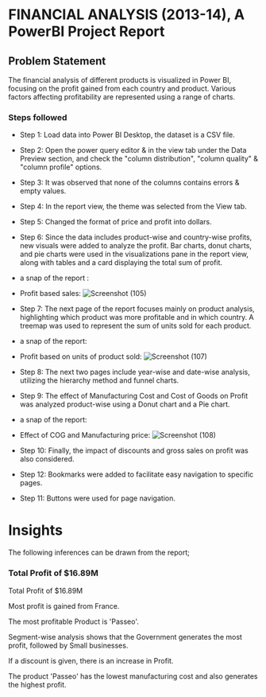 
# FINANCIAL ANALYSIS (2013-14), A PowerBI Project Report

## Problem Statement

The financial analysis of different products is visualized in Power BI, focusing on the profit gained from each country and product. Various factors affecting profitability are represented using a range of charts.

### Steps followed 

- Step 1: Load data into Power BI Desktop, the dataset is a CSV file.
- Step 2: Open the power query editor & in the view tab under the Data Preview section, and check the "column distribution", "column quality" & "column profile" options.
- Step 3: It was observed that none of the columns contains errors & empty values.
- Step 4: In the report view, the theme was selected from the View tab.
- Step 5: Changed the format of price and profit into dollars.
- Step 6: Since the data includes product-wise and country-wise profits, new visuals were added to analyze the profit. Bar charts, donut charts, and pie charts were used in the visualizations pane in the report view, along with tables and a card displaying the total sum of profit.

- a snap of the report :

- Profit based sales:
  ![Screenshot (105)](https://github.com/user-attachments/assets/3884fa02-2fc0-420c-b583-36733c988ab6)
 
- Step 7: The next page of the report focuses mainly on product analysis, highlighting which product was more profitable and in which country. A treemap was used to represent the sum of units sold for each product.

- a snap of the report:

- Profit based on units of product sold:
  ![Screenshot (107)](https://github.com/user-attachments/assets/58cd233a-4461-4be6-b031-b47b259f0475)
  
- Step 8: The next two pages include year-wise and date-wise analysis, utilizing the hierarchy method and funnel charts.   
- Step 9: The effect of Manufacturing Cost and Cost of Goods on Profit was analyzed product-wise using a Donut chart and a Pie chart.

- a snap of the report:

- Effect of COG and Manufacturing price:
  ![Screenshot (108)](https://github.com/user-attachments/assets/c662388a-024b-43a4-b338-26b68c9aa46b)

- Step 10: Finally, the impact of discounts and gross sales on profit was also considered.
- Step 12: Bookmarks were added to facilitate easy navigation to specific pages.
- Step 11: Buttons were used for page navigation.

 
# Insights

The following inferences can be drawn from the report;

### Total Profit of $16.89M

Total Profit of $16.89M

Most profit is gained from France.

The most profitable Product is 'Passeo'.

Segment-wise analysis shows that the Government generates the most profit, followed by Small businesses.

If a discount is given, there is an increase in Profit.

The product 'Passeo' has the lowest manufacturing cost and also generates the highest profit.








  



  

